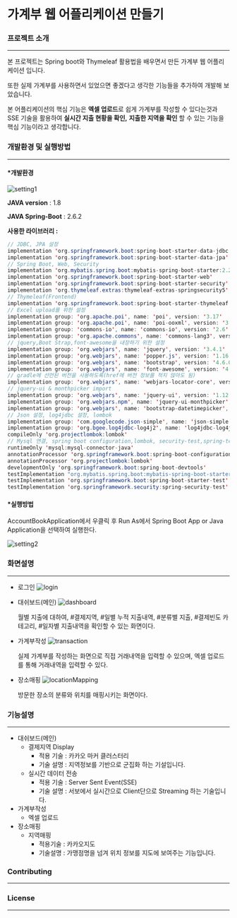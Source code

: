 # 가계부 웹 어플리케이션 만들기
### 프로젝트 소개

---

본 프로젝트는 Spring boot와 Thymeleaf 활용법을 배우면서 만든 가계부 웹 어플리케이션 입니다.

또한 실제 가계부를 사용하면서 있었으면 좋겠다고 생각한 기능들을 추가하여 개발해 보았습니다.

본 어플리케이션의 핵심 기능은 **엑셀 업로드**로 쉽게 가계부를 작성할 수 있다는것과 SSE 기술을 활용하여 **실시간 지출 현황을 확인,** **지출한 지역을 확인** 할 수 있는 기능을 핵심 기능이라고 생각합니다.

### 개발환경 및 실행방법

---

#### *개발환경

![setting1](https://github.com/JinSungYoon/accountBook/blob/main/README/setting1.png)

**JAVA version** : 1.8

**JAVA Spring-Boot** : 2.6.2

**사용한 라이브러리 :**

```Java
// JDBC, JPA 설정
implementation 'org.springframework.boot:spring-boot-starter-data-jdbc'
implementation 'org.springframework.boot:spring-boot-starter-data-jpa'
// Spring Boot, Web, Security
implementation 'org.mybatis.spring.boot:mybatis-spring-boot-starter:2.2.1'
implementation 'org.springframework.boot:spring-boot-starter-web'
implementation 'org.springframework.boot:spring-boot-starter-security'
implementation 'org.thymeleaf.extras:thymeleaf-extras-springsecurity5'
// Thymeleaf(Frontend)
implementation 'org.springframework.boot:spring-boot-starter-thymeleaf'
// Excel upload를 위한 설정
implementation group: 'org.apache.poi', name: 'poi', version: '3.17'
implementation group: 'org.apache.poi', name: 'poi-ooxml', version: '3.17'
implementation group: 'commons-io', name: 'commons-io', version: '2.6'
implementation group: 'org.apache.commons', name: 'commons-lang3', version: '3.0'
// jquery,Boot Strap,font-awesome을 내장하기 위한 설정
implementation group: 'org.webjars', name: 'jquery', version: '3.4.1'
implementation group: 'org.webjars', name: 'popper.js', version: '1.16.0'
implementation group: 'org.webjars', name: 'bootstrap', version: '4.6.0'
implementation group: 'org.webjars', name: 'font-awesome', version: '4.7.0'
// gradle에 선언된 버전을 사용하도록(href에 버전 정보를 적지 않아도 됨)
implementation group: 'org.webjars', name: 'webjars-locator-core', version: '0.35'
// jquery-ui & monthpicker import
implementation group: 'org.webjars', name: 'jquery-ui', version: '1.12.1'
implementation group: 'org.webjars.npm', name: 'jquery-ui-monthpicker', version: '1.0.1'
implementation group: 'org.webjars', name: 'bootstrap-datetimepicker', version: '2.3.5'
// Json 설정, log4jdbc 설정, lombok
implementation group: 'com.googlecode.json-simple', name: 'json-simple', version: '1.1.1'
implementation group: 'org.bgee.log4jdbc-log4j2', name: 'log4jdbc-log4j2-jdbc4.1', version: '1.16'
compileOnly 'org.projectlombok:lombok'
// Mysql 연결, spring boot configuration,lombok, security-test,spring-test
runtimeOnly 'mysql:mysql-connector-java'
annotationProcessor 'org.springframework.boot:spring-boot-configuration-processor'
annotationProcessor 'org.projectlombok:lombok'
developmentOnly 'org.springframework.boot:spring-boot-devtools'
testImplementation "org.mybatis.spring.boot:mybatis-spring-boot-starter-test:2.2.1" 
testImplementation 'org.springframework.boot:spring-boot-starter-test'
testImplementation 'org.springframework.security:spring-security-test'
```

#### *실행방법

AccountBookApplication에서 우클릭 후 Run As에서 Spring Boot App or Java Application을 선택하여 실행한다.

![setting2](https://github.com/JinSungYoon/accountBook/blob/main/README/setting2.png)

### 화면설명

---

- 로그인
  ![login](https://github.com/JinSungYoon/accountBook/blob/main/README/login.png)

- 대쉬보드(메인)
  ![dashboard](https://github.com/JinSungYoon/accountBook/blob/main/README/dashboard.png)

  월별 지출에 대하여, #결제지역, #일별 누적 지출내역, #분류별 지출, #결제빈도 카테고리, #일자별 지출내역을 확인할 수 있는 화면이다.

- 가계부작성
  ![transaction](https://github.com/JinSungYoon/accountBook/blob/main/README/transaction.png)

  실제 가계부를 작성하는 화면으로 직접 거래내역을 입력할 수 있으며, 엑셀 업로드를 통해 거래내역을 입력할 수 있다.

- 장소매핑
  ![locationMapping](https://github.com/JinSungYoon/accountBook/blob/main/README/locationMapping.png)

  방문한 장소의 분류와 위치를 매핑시키는 화면이다.
  
  

### 기능설명

---

* 대쉬보드(메인)
  * 결제지역 Display
    * 적용 기술 : 카카오 마커 클러스터리
    * 기술 설명 : 지역정보를 기반으로 군집화 하는 기설입니다.
  * 실시간 데이터 전송
    * 적용 기술 : Server Sent Event(SSE)
    * 기술 설명 : 서보에서 실시간으로 Client단으로 Streaming 하는 기술입니다.
* 가계부작성
  * 엑셀 업로드
* 장소매핑
  * 지역매핑
    * 적용기술 : 카카오지도
    * 기술설명 : 가맹점명을 넘겨 위치 정보를 지도에 보여주는 기능입니다.

### Contributing

---



### License

---







